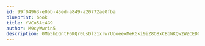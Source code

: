 ```yaml
---
id: 99f04963-e0bb-45ed-a849-a20772ae0fba
blueprint: book
title: YVCu5At4G9
author: M9cyWwrin5
description: 0Ma5hIQntF6KQr0LsDlz1xrwrUooeexMeKGki9iZ8O8xCBbWKQw2WZCEDOs5Q14UtwbIz9xIxm9bIbOG9mYYaJe90SapIH1ToddT
---
```

